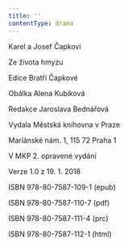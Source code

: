 ```yaml
---
title: ''
contentType: drama
---
```


Karel a Josef Čapkovi

Ze života hmyzu

Edice Bratři Čapkové

Obálka Alena Kubíková

Redakce Jaroslava Bednářová

Vydala Městská knihovna v Praze

Mariánské nám. 1, 115 72 Praha 1

V MKP 2. opravené vydání

Verze 1.0 z 19. 1. 2018

ISBN 978-80-7587-109-1 (epub)

ISBN 978-80-7587-110-7 (pdf)

ISBN 978-80-7587-111-4 (prc)

ISBN 978-80-7587-112-1 (html)
